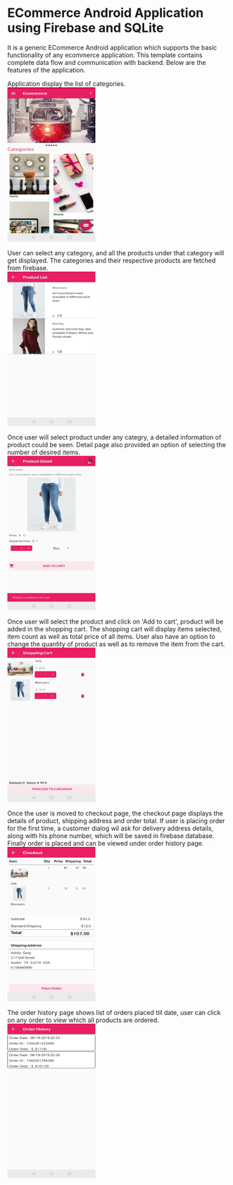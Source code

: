 # ECommerce Android Application using Firebase and SQLite

It is a generic ECommerce Android application which supports the basic functionality of any ecommerce application. 
This template contains complete data flow and communication with backend.
Below are the features of the application.

Application display the list of categories.</br>
<img src="images/1.jpg" height="350px" width="200px"/>


User can select any category, and all the products under that category will get displayed. The categories and their respective products are fetched from firebase.</br>
<img src="images/2.jpg" height="350px" width="200px"/>

Once user will select product under any categry, a detailed information of product could be seen. 
Detail page also provided an option of selecting the number of desired items.</br>
<img src="images/4.jpg" height="350px" width="200px"/>

Once user will select the product and click on 'Add to cart', product will be added in the shopping cart. 
The shopping cart will display items selected, item count as well as total price of all items.
User also have an option to change the quantity of product as well as to remove the item from the cart.</br>
<img src="images/5.jpg" height="350px" width="200px"/>


Once the user is moved to checkout page, the checkout page displays the details of product, shipping address and order total.
If user is placing order for the first time, a customer dialog wil ask for delivery address details, along with his phone number, which will be saved in firebase database.
Finally order is placed and can be viewed under order history page.</br>
<img src="images/6.jpg" height="350px" width="200px"/>

The order history page shows list of orders placed till date, user can click on any order to view which all products are ordered.</br>
<img src="images/7.jpg" height="350px" width="200px"/>








